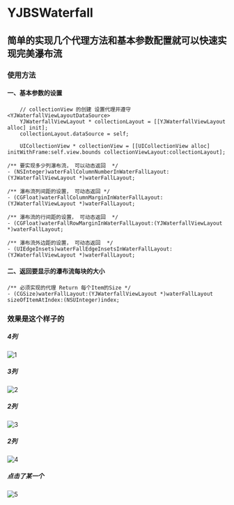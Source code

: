# YJBSWaterfall
## 简单的实现几个代理方法和基本参数配置就可以快速实现完美瀑布流

### 使用方法

#### 一、基本参数的设置

```objc
    // collectionView 的创建 设置代理并遵守 <YJWaterfallViewLayoutDataSource>
    YJWaterfallViewLayout * collectionLayout = [[YJWaterfallViewLayout alloc] init];
    collectionLayout.dataSource = self;
    
    UICollectionView * collectionView = [[UICollectionView alloc] initWithFrame:self.view.bounds collectionViewLayout:collectionLayout];
```

```objc
/** 要实现多少列瀑布流， 可以动态返回  */
- (NSInteger)waterFallColumnNumberInWaterFallLayout:(YJWaterfallViewLayout *)waterFallLayout;

/** 瀑布流列间距的设置， 可动态返回 */
- (CGFloat)waterFallColumnMarginInWaterFallLayout:(YJWaterfallViewLayout *)waterFallLayout;

/** 瀑布流的行间距的设置， 可动态返回  */
- (CGFloat)waterFallRowMarginInWaterFallLayout:(YJWaterfallViewLayout *)waterFallLayout;

/** 瀑布流外边距的设置， 可动态返回  */
- (UIEdgeInsets)waterFallEdgeInsetsInWaterFallLayout:(YJWaterfallViewLayout *)waterFallLayout;
```

#### 二、返回要显示的瀑布流每块的大小
```objc
/** 必须实现的代理 Return 每个Item的Size */
- (CGSize)waterFallLayout:(YJWaterfallViewLayout *)waterFallLayout sizeOfItemAtIndex:(NSUInteger)index;
```

### 效果是这个样子的
##### 4列
![1](http://i4.piimg.com/e1223813d25460b9.png)
##### 3列
![2](http://i4.piimg.com/45250ac674e2765d.png)
##### 2列
![3](http://i4.piimg.com/a28a667f44e12515.png)
##### 2列
![4](http://i4.piimg.com/fd6817d1463c7f9c.png)
##### 点击了某一个
![5](http://i4.piimg.com/16cded0f67bacbc5.png)
